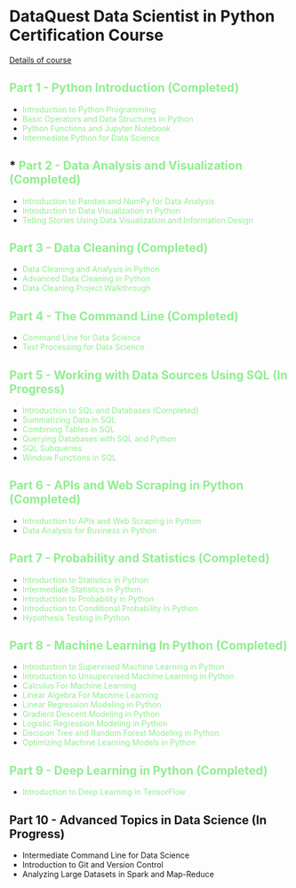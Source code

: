 # DataQuest Data Scientist in Python Certification Course

[Details of course](https://www.dataquest.io/path/data-scientist/)

## <span style="color:lightgreen;">Part 1 - Python Introduction (Completed)</span>
* <span style="color:lightgreen;">Introduction to Python Programming</span>
* <span style="color:lightgreen;">Basic Operators and Data Structures in Python</span>
* <span style="color:lightgreen;">Python Functions and Jupyter Notebook</span>
* <span style="color:lightgreen;">Intermediate Python for Data Science</span>

## * <span style="color:lightgreen;">Part 2 - Data Analysis and Visualization (Completed)</span>
* <span style="color:lightgreen;">Introduction to Pandas and NumPy for Data Analysis</span>
* <span style="color:lightgreen;">Introduction to Data Visualization in Python</span>
* <span style="color:lightgreen;">Telling Stories Using Data Visualization and Information Design</span>

## <span style="color:lightgreen;">Part 3 - Data Cleaning (Completed) </span>
* <span style="color:lightgreen;">Data Cleaning and Analysis in Python </span>
* <span style="color:lightgreen;"> Advanced Data Cleaning in Python </span>
* <span style="color:lightgreen;"> Data Cleaning Project Walkthrough </span>

## <span style="color:lightgreen;">Part 4 - The Command Line (Completed)  </span>
* <span style="color:lightgreen;"> Command Line for Data Science </span>
* <span style="color:lightgreen;"> Text Processing for Data Science </span>

## <span style="color:lightgreen;"> Part 5 - Working with Data Sources Using SQL (In Progress) </span>
* <span style="color:lightgreen;"> Introduction to SQL and Databases (Completed) </span>
* <span style="color:lightgreen;"> Summarizing Data in SQL </span>
* <span style="color:lightgreen;"> Combining Tables in SQL </span>
* <span style="color:lightgreen;"> Querying Databases with SQL and Python </span>
* <span style="color:lightgreen;"> SQL Subqueries </span>
* <span style="color:lightgreen;"> Window Functions in SQL </span>

## <span style="color:lightgreen;"> Part 6 - APIs and Web Scraping in Python (Completed) </span>
* <span style="color:lightgreen;"> Introduction to APIs and Web Scraping in Python </span>
* <span style="color:lightgreen;"> Data Analysis for Business in Python </span>

## <span style="color:lightgreen;"> Part 7 - Probability and Statistics (Completed) </span>
* <span style="color:lightgreen;"> Introduction to Statistics in Python </span>
* <span style="color:lightgreen;"> Intermediate Statistics in Python </span>
* <span style="color:lightgreen;"> Introduction to Probability in Python </span>
* <span style="color:lightgreen;"> Introduction to Conditional Probability in Python </span>
* <span style="color:lightgreen;"> Hypothesis Testing in Python </span>

## <span style="color:lightgreen;"> Part 8 - Machine Learning In Python (Completed) </span>
* <span style="color:lightgreen;"> Introduction to Supervised Machine Learning in Python </span>
* <span style="color:lightgreen;"> Introduction to Unsupervised Machine Learning in Python </span>
* <span style="color:lightgreen;"> Calculus For Machine Learning </span>
* <span style="color:lightgreen;"> Linear Algebra For Machine Learning </span>
* <span style="color:lightgreen;"> Linear Regression Modeling in Python </span>
* <span style="color:lightgreen;"> Gradient Descent Modeling in Python </span>
* <span style="color:lightgreen;"> Logistic Regression Modeling in Python </span>
* <span style="color:lightgreen;"> Decision Tree and Random Forest Modeling in Python </span>
* <span style="color:lightgreen;"> Optimizing Machine Learning Models in Python </span>

##  <span style="color:lightgreen;">Part 9 - Deep Learning in Python (Completed) </span>
* <span style="color:lightgreen;"> Introduction to Deep Learning in TensorFlow </span>

## Part 10 - Advanced Topics in Data Science (In Progress)
* Intermediate Command Line for Data Science
* Introduction to Git and Version Control
* Analyzing Large Datasets in Spark and Map-Reduce
